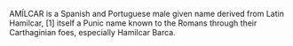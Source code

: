 AMÍLCAR is a Spanish and Portuguese male given name derived from Latin Hamilcar, [1] itself a Punic name known to the Romans through their Carthaginian foes, especially Hamilcar Barca.
